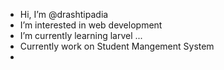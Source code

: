 -  Hi, I’m @drashtipadia
-  I’m interested in web development
-  I’m currently learning larvel ...
- Currently work on Student Mangement System 
- <!---
drashtipadia/drashtipadia is a ✨ special ✨ repository because its `README.md` (this file) appears on your GitHub profile.
You can click the Preview link to take a look at your changes.
--->
